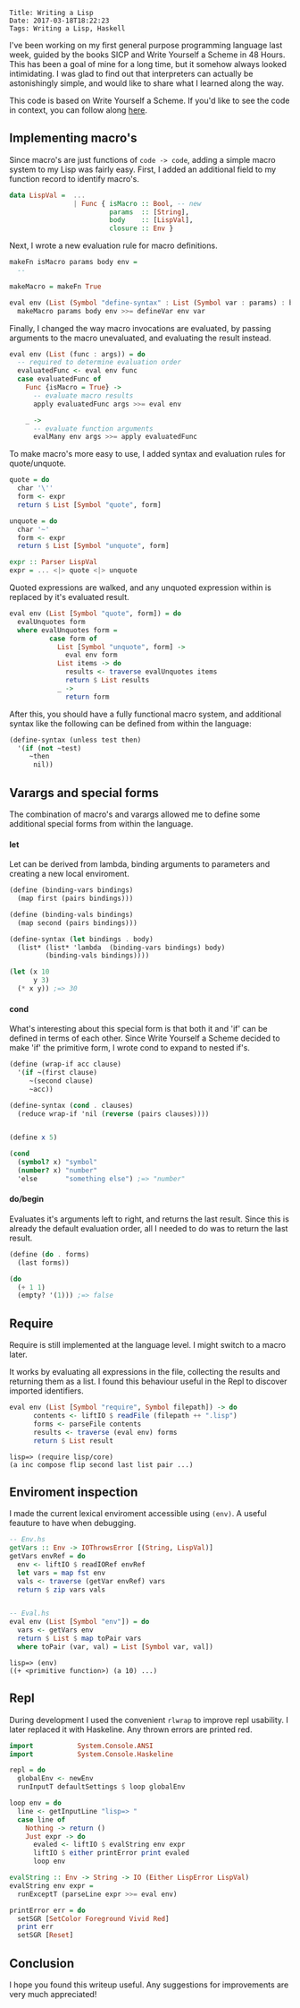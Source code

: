     Title: Writing a Lisp
    Date: 2017-03-18T18:22:23
    Tags: Writing a Lisp, Haskell

I've been working on my first general purpose programming language last week, guided by the books SICP and Write Yourself a Scheme in 48 Hours.
 This has been a goal of mine for a long time, but it somehow always looked intimidating.
I was glad to find out that interpreters can actually be astonishingly simple, and would like to share what I learned along the way.

<!-- more -->

This code is based on Write Yourself a Scheme. If you'd like to see the code in context, you can follow along [here](https://github.com/reinvdwoerd/lisp).

## Implementing macro's
Since macro's are just functions of `code -> code`,
adding a simple macro system to my Lisp was fairly easy.
First, I added an additional field to my function record to identify macro's.

``` haskell
data LispVal =  ...  
                | Func { isMacro :: Bool, -- new
                         params  :: [String],
                         body    :: [LispVal],
                         closure :: Env }
```

Next, I wrote a new evaluation rule for macro definitions.

```haskell
makeFn isMacro params body env =
  --

makeMacro = makeFn True

eval env (List (Symbol "define-syntax" : List (Symbol var : params) : body)) =
  makeMacro params body env >>= defineVar env var
```

Finally, I changed the way macro invocations are evaluated,
by passing arguments to the macro unevaluated, and evaluating the result  instead.

```haskell
eval env (List (func : args)) = do
  -- required to determine evaluation order
  evaluatedFunc <- eval env func
  case evaluatedFunc of
    Func {isMacro = True} ->
      -- evaluate macro results
      apply evaluatedFunc args >>= eval env

    _ ->
      -- evaluate function arguments
      evalMany env args >>= apply evaluatedFunc
```

To make macro's more easy to use, I added syntax and evaluation rules for quote/unquote.

```haskell
quote = do
  char '\''
  form <- expr
  return $ List [Symbol "quote", form]

unquote = do
  char '~'
  form <- expr
  return $ List [Symbol "unquote", form]

expr :: Parser LispVal
expr = ... <|> quote <|> unquote
```

Quoted expressions are walked, and any unquoted expression within is replaced by it's evaluated result.

```haskell
eval env (List [Symbol "quote", form]) = do
  evalUnquotes form
  where evalUnquotes form =
          case form of
            List [Symbol "unquote", form] ->
              eval env form
            List items -> do
              results <- traverse evalUnquotes items
              return $ List results
            _ ->
              return form
```

After this, you should have a fully functional macro system, and additional syntax like the following can be defined from within the language:

```scheme
(define-syntax (unless test then)
  '(if (not ~test)
     ~then
      nil))
```


## Varargs and special forms
The combination of macro's and varargs allowed me to define some additional special forms from within the language.

#### let
Let can be derived from lambda, binding arguments to parameters and creating a new local enviroment.

```scheme
(define (binding-vars bindings)
  (map first (pairs bindings)))

(define (binding-vals bindings)
  (map second (pairs bindings)))

(define-syntax (let bindings . body)
  (list* (list* 'lambda  (binding-vars bindings) body)
         (binding-vals bindings))))

(let (x 10
      y 3)
  (* x y)) ;=> 30
```

#### cond
What's interesting about this special form is that both it and 'if' can be defined in terms of each other.
Since Write Yourself a Scheme decided to make 'if' the primitive form, I wrote cond to expand to nested if's.

```scheme
(define (wrap-if acc clause)
  '(if ~(first clause)
     ~(second clause)
     ~acc))

(define-syntax (cond . clauses)
  (reduce wrap-if 'nil (reverse (pairs clauses))))


(define x 5)

(cond
  (symbol? x) "symbol"
  (number? x) "number"
  'else       "something else") ;=> "number"
```

#### do/begin
Evaluates it's arguments left to right, and returns the last result.
Since this is already the default evaluation order, all I needed to do was to return the last result.

```scheme
(define (do . forms)
  (last forms))

(do
  (+ 1 1)
  (empty? '(1))) ;=> false
```



## Require
Require is still implemented at the language level.
I might switch to a macro later.

It works by evaluating all expressions in the file, collecting the results and returning them as a list.
I found this behaviour useful in the Repl to discover imported identifiers.

```haskell
eval env (List [Symbol "require", Symbol filepath]) -> do
      contents <- liftIO $ readFile (filepath ++ ".lisp")
      forms <- parseFile contents
      results <- traverse (eval env) forms
      return $ List result
```

```
lisp=> (require lisp/core)
(a inc compose flip second last list pair ...)
```


## Enviroment inspection
I made the current lexical enviroment accessible using `(env)`.
A useful feauture to have when debugging.


```haskell
-- Env.hs
getVars :: Env -> IOThrowsError [(String, LispVal)]
getVars envRef = do
  env <- liftIO $ readIORef envRef
  let vars = map fst env
  vals <- traverse (getVar envRef) vars
  return $ zip vars vals


-- Eval.hs
eval env (List [Symbol "env"]) = do
  vars <- getVars env
  return $ List $ map toPair vars
  where toPair (var, val) = List [Symbol var, val])
```

```
lisp=> (env)
((+ <primitive function>) (a 10) ...)
```



## Repl
During development I used the convenient `rlwrap` to improve repl usability.
I later replaced it with Haskeline.
Any thrown errors are printed red.

```haskell
import           System.Console.ANSI
import           System.Console.Haskeline

repl = do
  globalEnv <- newEnv
  runInputT defaultSettings $ loop globalEnv

loop env = do
  line <- getInputLine "lisp=> "
  case line of
    Nothing -> return ()
    Just expr -> do
      evaled <- liftIO $ evalString env expr
      liftIO $ either printError print evaled
      loop env

evalString :: Env -> String -> IO (Either LispError LispVal)
evalString env expr =
  runExceptT (parseLine expr >>= eval env)

printError err = do
  setSGR [SetColor Foreground Vivid Red]
  print err
  setSGR [Reset]
```


## Conclusion
I hope you found this writeup useful.
Any suggestions for improvements are very much appreciated!
